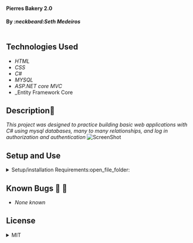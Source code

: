 #### Pierres Bakery 2.0

#### By _**:neckbeard:Seth Medeiros**_

![]()

## Technologies Used

- _HTML_
- _CSS_
- _C#_
- _MYSQL_
- _ASP.NET core MVC_
- \_Entity Framework Core

## Description:memo:

_This project was designed to practice building basic web applications with C# using mysql databases, many to many relationships, and log in authorization and authentication_
![ScreenShot](/SQLchart.png)

## Setup and Use

<details>
  <summary>Setup/installation Requirements:open_file_folder:</summary>
  
  ### Prerequisites

- [.NET 5 SDK](https://dotnet.microsoft.com/download/dotnet/5.0)
- A text editor like [VS Code](https://code.visualstudio.com/)
- A command line interface like Terminal or GitBash to run and interact with the console app.
- [MySQL Community Server][https://dev.mysql.com/downloads/file/?id=484914]

### Installation

1. Clone the repository: `$ git clone https://github.com/Medeirosseth/MonsieurPierres.Solution`
2. Navigate to the `MonsieurPierres.Solution/` directory on your computer
3. Open with your preferred text editor to view the code base
4. To setup a SQL database using MySQL:
   - Create an `appsettings.json` file in the `{Factory}` directory
   - Copy the text box below and paste into the `appsettings.json` file, replacing `<password>` with your MySQL password:
     {
     "ConnectionStrings": {
     "DefaultConnection": "Server=localhost;Port=3306;database=ENTERNAMEDESIRED;uid=root;pwd=<password>;"
     }
     }
   - Open your terminal and run the command: `mysql -uroot -p<mysql_password>` (replace `<mysql_password>` with your MySQL password) and select the enter key to launch MySQL servers
   - Type the following commands to setup the database:
     - `CREATE DATABASE Salon;` to make a new database
     - `USE Salon;` to connect to the new database
     - `CREATE TABLE {template_category (TemplateCategory INT, SomeProperty VARCHAR (255))};` to create a `{template_category}` table
     - `CREATE TABLE {template_item (TemplateItemId INT, TemplateCategoryId Int)};` to create another new `{template_item}` table
5. To run the console app:
   - Navigate to `{Salon.Solution/HairSalon}` in your command line
   - Run the command `dotnet restore` to restore the dependencies that are listed in `{Template.csproj}`
   - Run the command `dotnet add package Microsoft.EntityFrameworkCore -v 5.0.0`
   - Run the command `dotnet add package Pomelo.EntityFrameworkCore.MySql -v 5.0.0-alpha.2`
   - Run the command `dotnet add package Microsoft.EntityFrameworkCore.Proxies -v 5.0.0`
   - Run the command `dotnet build` to build the project and its dependencies into a set of binaries
   - Finally, run the command `dotnet run` to run the project!
   - Note: `dotnet run` also restores and builds the project, so you can use this single command to start the console app
6. Visit the application via web browser at: `localhost:5000/`
</details>

## Known Bugs :no_entry_sign: :bug:

- _None known_

## License

<details>
  <summary>MIT</summary>
Copyright <2021> <Seth Medeiros>

Permission is hereby granted, free of charge, to any person obtaining a copy of this software and associated documentation files (the "Software"), to deal in the Software without restriction, including without limitation the rights to use, copy, modify, merge, publish, distribute, sublicense, and/or sell copies of the Software, and to permit persons to whom the Software is furnished to do so, subject to the following conditions:

The above copyright notice and this permission notice shall be included in all copies or substantial portions of the Software.

THE SOFTWARE IS PROVIDED "AS IS", WITHOUT WARRANTY OF ANY KIND, EXPRESS OR IMPLIED, INCLUDING BUT NOT LIMITED TO THE WARRANTIES OF MERCHANTABILITY, FITNESS FOR A PARTICULAR PURPOSE AND NONINFRINGEMENT. IN NO EVENT SHALL THE AUTHORS OR COPYRIGHT HOLDERS BE LIABLE FOR ANY CLAIM, DAMAGES OR OTHER LIABILITY, WHETHER IN AN ACTION OF CONTRACT, TORT OR OTHERWISE, ARISING FROM, OUT OF OR IN CONNECTION WITH THE SOFTWARE OR THE USE OR OTHER DEALINGS IN THE SOFTWARE.

</details>
